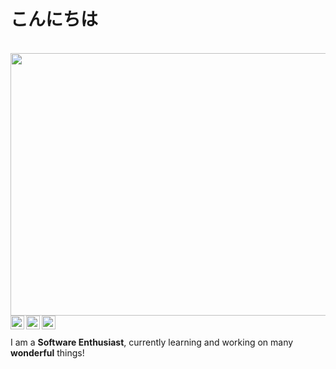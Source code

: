<p align="center">
  <h1>こんにちは</h1>
</p>
<br/>

<img src="https://media.giphy.com/media/MeDLB8TbxRERTTwV0a/giphy.gif" width="950" height="420">

<a align="center">
<a href="https://twitter.com/CleanScripting">
  <img align="left" width="22px" src="https://cdn.jsdelivr.net/npm/simple-icons@v3/icons/twitter.svg" />
</a>
<a href="https://www.linkedin.com/in/vishnu-kumar-96bb79102">
  <img align="left"  width="22px" src="https://cdn.jsdelivr.net/npm/simple-icons@v3/icons/linkedin.svg" />
</a>
<a href="https://github.com/atkumarvishnu">
  <img align="left" alt="Github" width="22px" src="https://cdn.jsdelivr.net/npm/simple-icons@v3/icons/github.svg" />
</a>
  </a>
<br/><br/>
<br/>
I am a <strong>Software Enthusiast</strong>, currently learning and working on many <strong>wonderful</strong> things!
